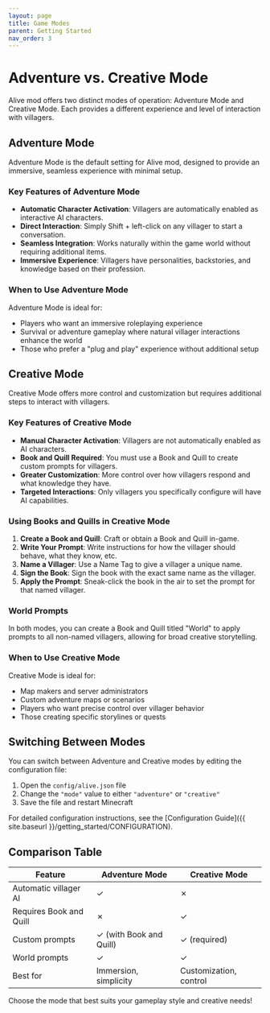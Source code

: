 ```yaml
---
layout: page
title: Game Modes
parent: Getting Started
nav_order: 3
---
```


# Adventure vs. Creative Mode

Alive mod offers two distinct modes of operation: Adventure Mode and Creative Mode. Each provides a different experience and level of interaction with villagers.

## Adventure Mode

Adventure Mode is the default setting for Alive mod, designed to provide an immersive, seamless experience with minimal setup.

### Key Features of Adventure Mode

- **Automatic Character Activation**: Villagers are automatically enabled as interactive AI characters.
- **Direct Interaction**: Simply Shift + left-click on any villager to start a conversation.
- **Seamless Integration**: Works naturally within the game world without requiring additional items.
- **Immersive Experience**: Villagers have personalities, backstories, and knowledge based on their profession.

### When to Use Adventure Mode

Adventure Mode is ideal for:

- Players who want an immersive roleplaying experience
- Survival or adventure gameplay where natural villager interactions enhance the world
- Those who prefer a "plug and play" experience without additional setup

## Creative Mode

Creative Mode offers more control and customization but requires additional steps to interact with villagers.

### Key Features of Creative Mode

- **Manual Character Activation**: Villagers are not automatically enabled as AI characters.
- **Book and Quill Required**: You must use a Book and Quill to create custom prompts for villagers.
- **Greater Customization**: More control over how villagers respond and what knowledge they have.
- **Targeted Interactions**: Only villagers you specifically configure will have AI capabilities.

### Using Books and Quills in Creative Mode

1. **Create a Book and Quill**: Craft or obtain a Book and Quill in-game.
2. **Write Your Prompt**: Write instructions for how the villager should behave, what they know, etc.
3. **Name a Villager**: Use a Name Tag to give a villager a unique name.
4. **Sign the Book**: Sign the book with the exact same name as the villager.
5. **Apply the Prompt**: Sneak-click the book in the air to set the prompt for that named villager.

### World Prompts

In both modes, you can create a Book and Quill titled "World" to apply prompts to all non-named villagers, allowing for broad creative storytelling.

### When to Use Creative Mode

Creative Mode is ideal for:

- Map makers and server administrators
- Custom adventure maps or scenarios
- Players who want precise control over villager behavior
- Those creating specific storylines or quests

## Switching Between Modes

You can switch between Adventure and Creative modes by editing the configuration file:

1. Open the `config/alive.json` file
2. Change the `"mode"` value to either `"adventure"` or `"creative"`
3. Save the file and restart Minecraft

For detailed configuration instructions, see the [Configuration Guide]({{ site.baseurl }}/getting_started/CONFIGURATION).

## Comparison Table

| Feature                 | Adventure Mode          | Creative Mode          |
| ----------------------- | ----------------------- | ---------------------- |
| Automatic villager AI   | ✓                       | ✗                      |
| Requires Book and Quill | ✗                       | ✓                      |
| Custom prompts          | ✓ (with Book and Quill) | ✓ (required)           |
| World prompts           | ✓                       | ✓                      |
| Best for                | Immersion, simplicity   | Customization, control |

Choose the mode that best suits your gameplay style and creative needs!
